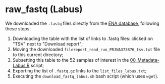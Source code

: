 # raw_fastq (Labus)

We downloaded the `.fastq` files directly from the [ENA database](https://www.ebi.ac.uk/ena/browser/view/PRJNA373876), following these steps:
1. Downloading the table with the list of links to .fastq files: clicked on "TSV" next to "Download report";
2. Moving the downloaded `filereport_read_run_PRJNA373876_tsv.txt` file to this current directory;
3. Subsetting this table to the 52 samples of interest in the [00_Metadata-Labus.R](../../../../scripts/analysis-individual/Labus-2017/00_Metadata-Labus.R) script;
4. Exporting the list of `.fastq.gz` links to the `list_files_labus.txt`;
5. Executing the `download_fastq_labus.sh` bash script (which uses `wget`).